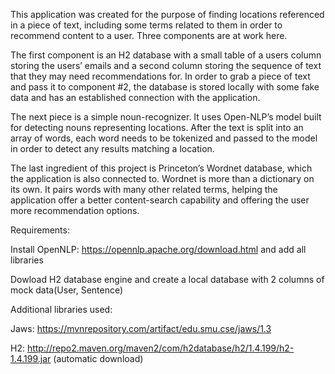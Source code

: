 This application was created for the purpose of finding locations referenced in a piece of text, including some terms related to them in order to recommend content to a user. Three components are at work here.

The first component is an H2 database with a small table of a users column storing the users’ emails and a second column storing the sequence of text that they may need recommendations for. In order to grab a piece of text and pass it to component #2, the database is stored locally with some fake data and has an established connection with the application.

The next piece is a simple noun-recognizer. It uses Open-NLP’s model built for detecting nouns representing locations. After the text is split into an array of words, each word needs to be tokenized and passed to the model in order to detect any results matching a location.

The last ingredient of this project is Princeton’s Wordnet database, which the application is also connected to. Wordnet is more than a dictionary on its own. It pairs words with many other related terms, helping the application offer a better content-search capability and offering the user more recommendation options.

Requirements:

Install OpenNLP: https://opennlp.apache.org/download.html and add all libraries

Dowload H2 database engine and create a local database with 2 columns of mock data(User, Sentence)

Additional libraries used:

Jaws: https://mvnrepository.com/artifact/edu.smu.cse/jaws/1.3

H2: http://repo2.maven.org/maven2/com/h2database/h2/1.4.199/h2-1.4.199.jar (automatic download)
